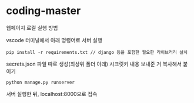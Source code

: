 # coding-master

웹페이지 로컬 실행 방법

vscode 터미널에서 아래 명령어로 서버 실행

```
pip install -r requirements.txt // django 등을 포함한 필요한 라이브러리 설치
```

secrets.json 파일 따로 생성(최상위 폴더 아래)
시크릿키 내용 보내준 거 복사해서 붙이기

```
python manage.py runserver
```
서버 실행한 뒤, localhost:8000으로 접속

